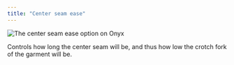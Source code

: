 ```yaml
---
title: "Center seam ease"
---
```


![The center seam ease option on Onyx](./centerseamease.svg)

Controls how long the center seam will be, and thus how low the crotch fork of the garment will be.
